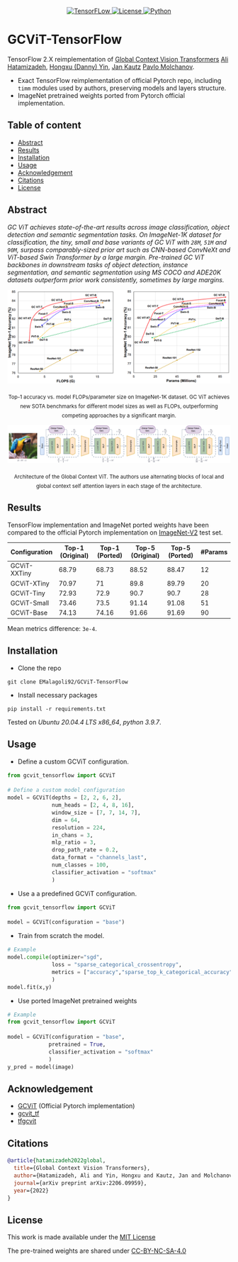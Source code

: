 <div align="center">

  <a href="">![TensorFLow](https://img.shields.io/badge/TensorFlow-2.X-orange?style=for-the-badge) ![License](https://img.shields.io/github/license/EMalagoli92/GCViT-TensorFlow?style=for-the-badge) ![Python](https://img.shields.io/badge/python-%3E%3D%203.7-blue?style=for-the-badge)</a>  
  
</div>

# GCViT-TensorFlow
TensorFlow 2.X reimplementation of [Global Context Vision Transformers](https://arxiv.org/pdf/2206.09959.pdf) [Ali Hatamizadeh](http://web.cs.ucla.edu/~ahatamiz),
[Hongxu (Danny) Yin](https://scholar.princeton.edu/hongxu), [Jan Kautz](https://jankautz.com/) [Pavlo Molchanov](https://www.pmolchanov.com/).

- Exact TensorFlow reimplementation of official Pytorch repo, including `timm` modules used by authors, preserving models and layers structure.
- ImageNet pretrained weights ported from Pytorch official implementation.

## Table of content
- [Abstract](#abstract)
- [Results](#results)
- [Installation](#installation)
- [Usage](#usage)
- [Acknowledgement](#acknowledgement)
- [Citations](#citations)
- [License](#license)

## Abstract
*GC ViT  achieves state-of-the-art results across image classification, object detection and semantic segmentation tasks. On ImageNet-1K dataset for classification, the tiny, small and base variants of GC ViT with `28M`, `51M` and `90M`, surpass comparably-sized prior art such as CNN-based ConvNeXt and ViT-based Swin Transformer by a large margin. Pre-trained GC ViT backbones in downstream tasks of object detection, instance segmentation, 
and semantic segmentation using MS COCO and ADE20K datasets outperform prior work consistently, sometimes by large margins.*

![Alt text](https://raw.githubusercontent.com/EMalagoli92/GCViT-TensorFlow/main/assets/images/comp_plots.png?raw=true)
<p align = "center"> <sub>Top-1 accuracy vs. model FLOPs/parameter size on ImageNet-1K dataset. GC ViT achieves
new SOTA benchmarks for different model sizes as well as FLOPs, outperforming competing approaches by a
significant margin.</sub> </p>

![Alt text](https://github.com/EMalagoli92/GCViT-TensorFlow/raw/main/assets/images/arch.png?raw=true)
<p align = "center"><sub>Architecture of the Global Context ViT. The authors use alternating blocks of local and global
context self attention layers in each stage of the architecture.</sub></p>

## Results
TensorFlow implementation and ImageNet ported weights have been compared to the official Pytorch implementation on [ImageNet-V2](https://www.tensorflow.org/datasets/catalog/imagenet_v2) test set.

| Configuration  | Top-1 (Original) | Top-1 (Ported) | Top-5 (Original) | Top-5 (Ported) | #Params
| ------------- | ------------- | ------------- | ------------- | ------------- | ------------- |
| GCViT-XXTiny  | 68.79 | 68.73 | 88.52 | 88.47 | 12 |
| GCViT-XTiny  | 70.97 | 71 | 89.8 | 89.79 | 20 | 20 |
| GCViT-Tiny  | 72.93 | 72.9| 90.7 | 90.7 | 28 | 
| GCViT-Small  | 73.46 | 73.5 | 91.14 | 91.08 | 51 |
| GCViT-Base  | 74.13 | 74.16 | 91.66 | 91.69 | 90 |

Mean metrics difference: `3e-4`.

## Installation
- Clone the repo
```
git clone EMalagoli92/GCViT-TensorFlow
```

- Install necessary packages 
```
pip install -r requirements.txt
```

Tested on *Ubuntu 20.04.4 LTS x86_64*, *python 3.9.7*.

## Usage
- Define a custom GCViT configuration.
```python
from gcvit_tensorflow import GCViT

# Define a custom model configuration
model = GCViT(depths = [2, 2, 6, 2],
              num_heads = [2, 4, 8, 16],
              window_size = [7, 7, 14, 7],
              dim = 64,
              resolution = 224,
              in_chans = 3,
              mlp_ratio = 3,
              drop_path_rate = 0.2,
              data_format = "channels_last",
              num_classes = 100,
              classifier_activation = "softmax"
              )
```
- Use a a predefined GCViT configuration.
```python
from gcvit_tensorflow import GCViT
    
model = GCViT(configuration = "base")
```
- Train from scratch the model.
```python    
# Example
model.compile(optimizer="sgd",
              loss = "sparse_categorical_crossentropy",
              metrics = ["accuracy","sparse_top_k_categorical_accuracy"]
              )
model.fit(x,y)              
```
- Use ported ImageNet pretrained weights
```python
# Example
from gcvit_tensorflow import GCViT

model = GCViT(configuration = "base",
             pretrained = True, 
             classifier_activation = "softmax"
             )
y_pred = model(image)
```

## Acknowledgement
- [GCViT](https://github.com/nvlabs/gcvit) (Official Pytorch implementation)
- [gcvit_tf](https://github.com/awsaf49/gcvit-tf)
- [tfgcvit](https://github.com/shkarupa-alex/tfgcvit)

## Citations
```bibtex
@article{hatamizadeh2022global,
  title={Global Context Vision Transformers},
  author={Hatamizadeh, Ali and Yin, Hongxu and Kautz, Jan and Molchanov, Pavlo},
  journal={arXiv preprint arXiv:2206.09959},
  year={2022}
}
```

## License
This work is made available under the [MIT License](https://github.com/EMalagoli92/GCViT-TensorFlow/blob/main/LICENSE)

The pre-trained weights are shared under [CC-BY-NC-SA-4.0](https://creativecommons.org/licenses/by-nc-sa/4.0/)
